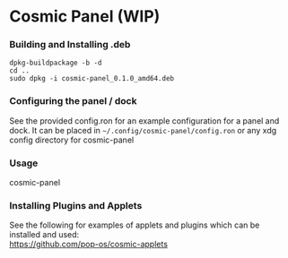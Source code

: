 # Cosmic Panel (WIP)

### Building and Installing .deb

`dpkg-buildpackage -b -d`  
`cd ..`  
`sudo dpkg -i cosmic-panel_0.1.0_amd64.deb`  

### Configuring the panel / dock  
See the provided config.ron for an example configuration for a panel and dock. It can be placed in `~/.config/cosmic-panel/config.ron` or any xdg config directory for cosmic-panel

### Usage  
cosmic-panel

### Installing Plugins and Applets  
See the following for examples of applets and plugins which can be installed and used:  
https://github.com/pop-os/cosmic-applets  
 
